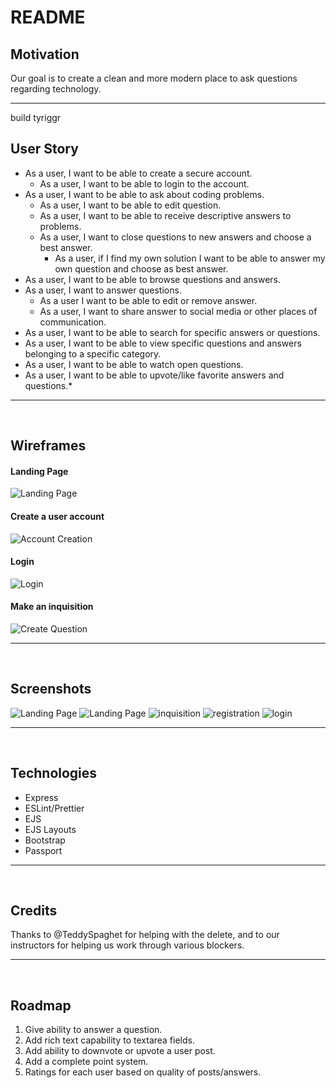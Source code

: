 # README

## **Motivation**
Our goal is to create a clean and more modern place to ask questions regarding technology.
***
build tyriggr

## **User Story**
- As a user, I want to be able to create a secure account.
  - As a user, I want to be able to login to the account.
- As a user, I want to be able to ask about coding problems.
  - As a user, I want to be able to edit question.
  - As a user, I want to be able to receive descriptive answers to problems.
  - As a user, I want to close questions to new answers and choose a best answer.
    - As a user, if I find my own solution I want to be able to answer my own question and choose as best answer.
- As a user, I want to be able to browse questions and answers.
- As a user, I want to answer questions.
  - As a user I want to be able to edit or remove answer.
  - As a user, I want to share answer to social media or other places of communication.
- As a user, I want to be able to search for specific answers or questions.
- As a user, I want to be able to view specific questions and answers belonging to a specific category.
- As a user, I want to be able to watch open questions.
- As a user, I want to be able to upvote/like favorite answers and questions.*
***
<br />

## **Wireframes**
#### Landing Page
![Landing Page](https://i.imgur.com/61NQ7gj.png)
#### Create a user account
![Account Creation](https://i.imgur.com/rysWzhC.png)
#### Login
![Login](https://i.imgur.com/khSIACf.png)
#### Make an inquisition
![Create Question](https://i.imgur.com/6kGZoOM.png)
***
<br />

## **Screenshots**
![Landing Page](https://i.imgur.com/kw5mfc6.png)
![Landing Page](https://i.imgur.com/VFqQdAv.png)
![inquisition](https://i.imgur.com/1i8mUX1.png)
![registration](https://i.imgur.com/Bsf550E.png)
![login](https://i.imgur.com/g7YhrZn.png)
***
<br />

## **Technologies**
- Express
- ESLint/Prettier
- EJS
- EJS Layouts
- Bootstrap
- Passport
***
<br />

## **Credits**
Thanks to @TeddySpaghet for helping with the delete, and to our instructors for helping us work through various blockers.
***
<br />

## **Roadmap**
1. Give ability to answer a question.
2. Add rich text capability to textarea fields.
3. Add ability to downvote or upvote a user post.
4. Add a complete point system.
5. Ratings for each user based on quality of posts/answers.
